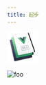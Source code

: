 ```yaml
---
title: 起步
--- 
```





![An hero](/icons/icon-72x72.png)

<img class="zoom" :src="$withBase('/icons/icon-72x72.png')" alt="foo">
